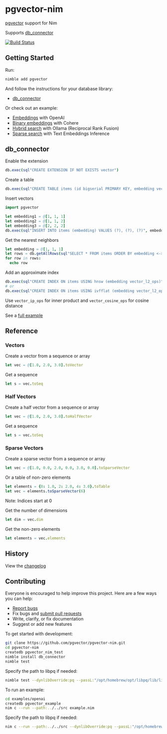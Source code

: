 # pgvector-nim

[pgvector](https://github.com/pgvector/pgvector) support for Nim

Supports [db_connector](https://github.com/nim-lang/db_connector)

[![Build Status](https://github.com/pgvector/pgvector-nim/actions/workflows/build.yml/badge.svg)](https://github.com/pgvector/pgvector-nim/actions)

## Getting Started

Run:

```sh
nimble add pgvector
```

And follow the instructions for your database library:

- [db_connector](#db_connector)

Or check out an example:

- [Embeddings](examples/openai/example.nim) with OpenAI
- [Binary embeddings](examples/cohere/example.nim) with Cohere
- [Hybrid search](examples/hybrid/example.nim) with Ollama (Reciprocal Rank Fusion)
- [Sparse search](examples/sparse/example.nim) with Text Embeddings Inference

## db_connector

Enable the extension

```nim
db.exec(sql"CREATE EXTENSION IF NOT EXISTS vector")
```

Create a table

```nim
db.exec(sql"CREATE TABLE items (id bigserial PRIMARY KEY, embedding vector(3))")
```

Insert vectors

```nim
import pgvector

let embedding1 = @[1, 1, 1]
let embedding2 = @[1, 1, 2]
let embedding3 = @[2, 2, 2]
db.exec(sql"INSERT INTO items (embedding) VALUES (?), (?), (?)", embedding1.toVector, embedding2.toVector, embedding3.toVector)
```

Get the nearest neighbors

```nim
let embedding = @[1, 1, 1]
let rows = db.getAllRows(sql"SELECT * FROM items ORDER BY embedding <-> ? LIMIT 5", embedding.toVector)
for row in rows:
  echo row
```

Add an approximate index

```nim
db.exec(sql"CREATE INDEX ON items USING hnsw (embedding vector_l2_ops)")
# or
db.exec(sql"CREATE INDEX ON items USING ivfflat (embedding vector_l2_ops) WITH (lists = 100)")
```

Use `vector_ip_ops` for inner product and `vector_cosine_ops` for cosine distance

See a [full example](tests/tdb_connector.nim)

## Reference

### Vectors

Create a vector from a sequence or array

```nim
let vec = @[1.0, 2.0, 3.0].toVector
```

Get a sequence

```nim
let s = vec.toSeq
```

### Half Vectors

Create a half vector from a sequence or array

```nim
let vec = @[1.0, 2.0, 3.0].toHalfVector
```

Get a sequence

```nim
let s = vec.toSeq
```

### Sparse Vectors

Create a sparse vector from a sequence or array

```nim
let vec = @[1.0, 0.0, 2.0, 0.0, 3.0, 0.0].toSparseVector
```

Or a table of non-zero elements

```nim
let elements = {0: 1.0, 2: 2.0, 4: 3.0}.toTable
let vec = elements.toSparseVector(6)
```

Note: Indices start at 0

Get the number of dimensions

```nim
let dim = vec.dim
```

Get the non-zero elements

```nim
let elements = vec.elements
```

## History

View the [changelog](https://github.com/pgvector/pgvector-nim/blob/master/CHANGELOG.md)

## Contributing

Everyone is encouraged to help improve this project. Here are a few ways you can help:

- [Report bugs](https://github.com/pgvector/pgvector-nim/issues)
- Fix bugs and [submit pull requests](https://github.com/pgvector/pgvector-nim/pulls)
- Write, clarify, or fix documentation
- Suggest or add new features

To get started with development:

```sh
git clone https://github.com/pgvector/pgvector-nim.git
cd pgvector-nim
createdb pgvector_nim_test
nimble install db_connector
nimble test
```

Specify the path to libpq if needed:

```sh
nimble test --dynlibOverride:pq --passL:"/opt/homebrew/opt/libpq/lib/libpq.dylib"
```

To run an example:

```sh
cd examples/openai
createdb pgvector_example
nim c --run --path:../../src example.nim
```

Specify the path to libpq if needed:

```sh
nim c --run --path:../../src --dynlibOverride:pq --passL:"/opt/homebrew/opt/libpq/lib/libpq.dylib" example.nim
```
